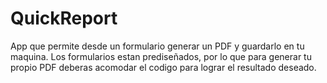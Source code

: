 # QuickReport

App que permite desde un formulario generar un PDF y guardarlo en tu maquina.
Los formularios estan prediseñados, por lo que para generar tu propio PDF deberas acomodar el codigo para lograr el resultado deseado.
